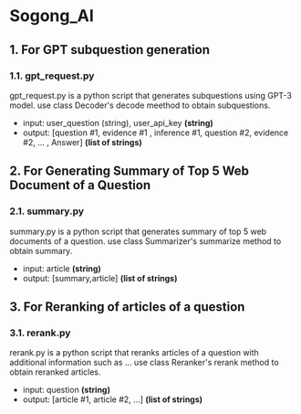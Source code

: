 # Sogong_AI
## 1. For GPT subquestion generation
### 1.1. gpt_request.py
gpt_request.py is a python script that generates subquestions using GPT-3 model.
use class Decoder's decode meethod to obtain subquestions.
- input: user_question (string), user_api_key **(string)**
- output: [question #1, evidence #1 , inference #1, question #2, evidence #2, ... , Answer] **(list of strings)**


## 2. For Generating Summary of Top 5 Web Document of a Question
### 2.1. summary.py
summary.py is a python script that generates summary of top 5 web documents of a question.
use class Summarizer's summarize method to obtain summary.
- input: article **(string)**
- output: [summary,article] **(list of strings)**

## 3. For Reranking of articles of a question
### 3.1. rerank.py
rerank.py is a python script that reranks articles of a question with additional information such as ...
use class Reranker's rerank method to obtain reranked articles.
- input: question **(string)**
- output: [article #1, article #2, ...] **(list of strings)**